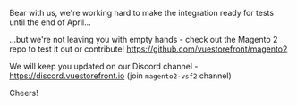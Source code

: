 Bear with us, we're working hard to make the integration ready for tests until the end of April...

...but we're not leaving you with empty hands - check out the Magento 2 repo to test it out or contribute! https://github.com/vuestorefront/magento2

We will keep you updated on our Discord channel - https://discord.vuestorefront.io (join `magento2-vsf2` channel)

Cheers!
